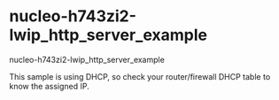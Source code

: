 # nucleo-h743zi2-lwip_http_server_example
nucleo-h743zi2-lwip_http_server_example

This sample is using DHCP, so check your router/firewall DHCP table to know the assigned IP.
